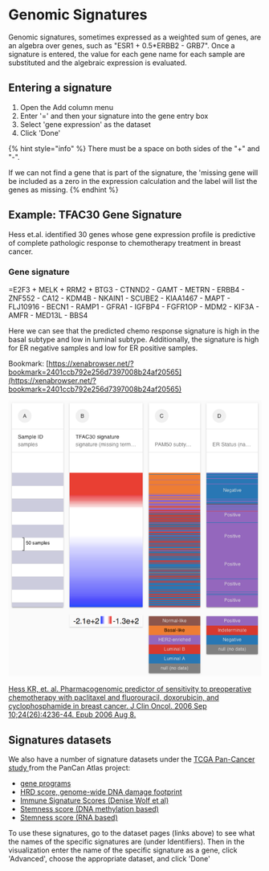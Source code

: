 # Genomic Signatures

Genomic signatures, sometimes expressed as a weighted sum of genes, are an algebra over genes, such as "ESR1 + 0.5\*ERBB2 - GRB7". Once a signature is entered, the value for each gene name for each sample are substituted and the algebraic expression is evaluated.

## Entering a signature

1. Open the Add column menu
2. Enter '=' and then your signature into the gene entry box
3. Select 'gene expression' as the dataset
4. Click 'Done'

{% hint style="info" %}
There must be a space on both sides of the "+" and "-".

If we can not find a gene that is part of the signature, the 'missing gene will be included as a zero in the expression calculation and the label will list the genes as missing.
{% endhint %}

## Example: TFAC30 Gene Signature

Hess et.al. identified 30 genes whose gene expression profile is predictive of complete pathologic response to chemotherapy treatment in breast cancer.

### Gene signature

=E2F3 + MELK + RRM2 + BTG3 - CTNND2 - GAMT - METRN - ERBB4 - ZNF552 - CA12 - KDM4B - NKAIN1 - SCUBE2 - KIAA1467 - MAPT - FLJ10916 - BECN1 - RAMP1 - GFRA1 - IGFBP4 - FGFR1OP - MDM2 - KIF3A - AMFR - MED13L - BBS4

Here we can see that the predicted chemo response signature is high in the basal subtype and low in luminal subtype. Additionally, the signature is high for ER negative samples and low for ER positive samples.

Bookmark: [https://xenabrowser.net/?bookmark=2401ccb792e256d7397008b24af20565](https://xenabrowser.net/?bookmark=2401ccb792e256d7397008b24af20565)

![Visual Spreadsheet showing TFAC30 genomic signature for the TCGA Breast Cancer cohort](../.gitbook/assets/tfac30-signature.png)

[Hess KR, et. al. Pharmacogenomic predictor of sensitivity to preoperative chemotherapy with paclitaxel and fluorouracil, doxorubicin, and cyclophosphamide in breast cancer. J Clin Oncol. 2006 Sep 10;24\(26\):4236-44. Epub 2006 Aug 8.](https://www.ncbi.nlm.nih.gov/pubmed/16896004)

## Signatures datasets

We also have a number of signature datasets under the [TCGA Pan-Cancer study ](https://xenabrowser.net/heatmap/?bookmark=5a4f27dd19ac8a4aba050eee834e9d31)from the PanCan Atlas project: 

* [gene programs](https://xenabrowser.net/datapages/?dataset=Pancan12_GenePrograms_drugTargetCanon_in_Pancan33.tsv&host=https%3A%2F%2Fpancanatlas.xenahubs.net)
* [HRD score, genome-wide DNA damage footprint](https://xenabrowser.net/datapages/?dataset=TCGA.HRD_withSampleID.txt&host=https%3A%2F%2Fpancanatlas.xenahubs.net)
* [Immune Signature Scores \(Denise Wolf et al\)](https://xenabrowser.net/datapages/?dataset=TCGA_pancancer_10852whitelistsamples_68ImmuneSigs.xena&host=https%3A%2F%2Fpancanatlas.xenahubs.net)
* [Stemness score \(DNA methylation based\)](https://xenabrowser.net/datapages/?dataset=StemnessScores_DNAmeth_20170210.tsv&host=https%3A%2F%2Fpancanatlas.xenahubs.net)
* [Stemness score \(RNA based\)](https://xenabrowser.net/datapages/?dataset=StemnessScores_RNAexp_20170127.2.tsv&host=https%3A%2F%2Fpancanatlas.xenahubs.net)

To use these signatures, go to the dataset pages \(links above\) to see what the names of the specific signatures are \(under Identifiers\). Then in the visualization enter the name of the specific signature as a gene, click 'Advanced', choose the appropriate dataset, and click 'Done'

